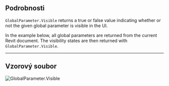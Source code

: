 ## Podrobnosti
`GlobalParameter.Visible` returns a true or false value indicating whether or not the given global parameter is visible in the UI.

In the example below, all global parameters are returned from the current Revit document. The visibility states are then returned with `GlobalParameter.Visible`.
___
## Vzorový soubor

![GlobalParameter.Visible](./Revit.Elements.GlobalParameter.Visible_img.jpg)
